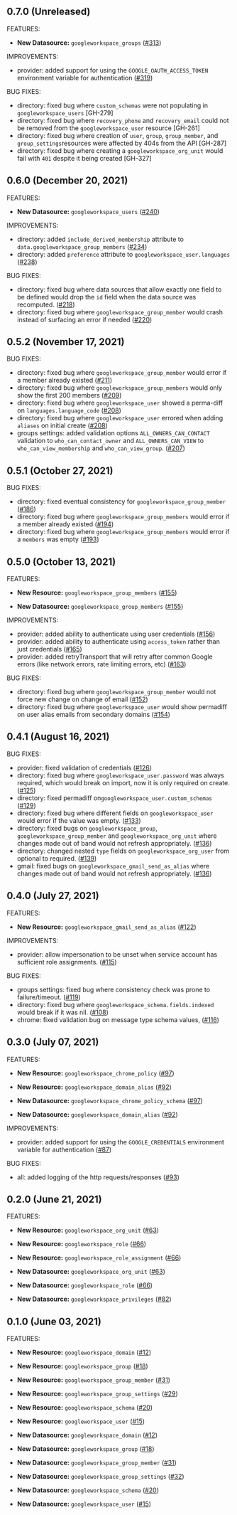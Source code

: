 ## 0.7.0 (Unreleased)

FEATURES:

* **New Datasource:** `googleworkspace_groups` ([#313](https://github.com/hashicorp/terraform-provider-googleworkspace/pull/313))

IMPROVEMENTS:

* provider: added support for using the `GOOGLE_OAUTH_ACCESS_TOKEN` environment variable for authentication ([#319](https://github.com/hashicorp/terraform-provider-googleworkspace/pull/319))

BUG FIXES:

* directory: fixed bug where `custom_schemas` were not populating in `googleworkspace_users` [GH-279]
* directory: fixed bug where `recovery_phone` and `recovery_email` could not be removed from the `googleworkspace_user` resource [GH-261]
* directory: fixed bug where creation of `user`, `group`, `group_member`, and `group_settings`resources were affected by 404s from the API [GH-287]
* directory: fixed bug where creating a `googleworkspace_org_unit` would fail with `401` despite it being created [GH-327]

## 0.6.0 (December 20, 2021)

FEATURES:

* **New Datasource:** `googleworkspace_users` ([#240](https://github.com/hashicorp/terraform-provider-googleworkspace/issues/240))

IMPROVEMENTS:

* directory: added `include_derived_membership` attribute to `data.googleworkspace_group_members` ([#234](https://github.com/hashicorp/terraform-provider-googleworkspace/issues/234))
* directory: added `preference` attribute to `googleworkspace_user.languages` ([#238](https://github.com/hashicorp/terraform-provider-googleworkspace/issues/238))

BUG FIXES:

* directory: fixed bug where data sources that allow exactly one field to be defined would drop the `id` field when the data source was recomputed. ([#218](https://github.com/hashicorp/terraform-provider-googleworkspace/issues/218))
* directory: fixed bug where `googleworkspace_group_member` would crash instead of surfacing an error if needed ([#220](https://github.com/hashicorp/terraform-provider-googleworkspace/issues/220))

## 0.5.2 (November 17, 2021)

BUG FIXES:

* directory: fixed bug where `googleworkspace_group_member` would error if a member already existed ([#211](https://github.com/hashicorp/terraform-provider-googleworkspace/issues/211))
* directory: fixed bug where `googleworkspace_group_members` would only show the first 200 members ([#209](https://github.com/hashicorp/terraform-provider-googleworkspace/issues/209))
* directory: fixed bug where `googleworkspace_user` showed a perma-diff on `languages.language_code` ([#208](https://github.com/hashicorp/terraform-provider-googleworkspace/issues/208))
* directory: fixed bug where `googleworkspace_user` errored when adding `aliases` on initial create ([#208](https://github.com/hashicorp/terraform-provider-googleworkspace/issues/208))
* groups settings: added validation options `ALL_OWNERS_CAN_CONTACT` validation to `who_can_contact_owner` and `ALL_OWNERS_CAN_VIEW` to `who_can_view_membership` and `who_can_view_group`. ([#207](https://github.com/hashicorp/terraform-provider-googleworkspace/issues/207))

## 0.5.1 (October 27, 2021)

BUG FIXES:

* directory: fixed eventual consistency for `googleworkspace_group_member` ([#186](https://github.com/hashicorp/terraform-provider-googleworkspace/issues/186))
* directory: fixed bug where `googleworkspace_group_members` would error if a member already existed ([#194](https://github.com/hashicorp/terraform-provider-googleworkspace/issues/194))
* directory: fixed bug where `googleworkspace_group_members` would error if a `members` was empty ([#193](https://github.com/hashicorp/terraform-provider-googleworkspace/issues/193))

## 0.5.0 (October 13, 2021)

FEATURES:

* **New Resource:**   `googleworkspace_group_members` ([#155](https://github.com/hashicorp/terraform-provider-googleworkspace/issues/155))

* **New Datasource:** `googleworkspace_group_members` ([#155](https://github.com/hashicorp/terraform-provider-googleworkspace/issues/155))

IMPROVEMENTS:

* provider: added ability to authenticate using user credentials ([#156](https://github.com/hashicorp/terraform-provider-googleworkspace/issues/156))
* provider: added ability to authenticate using `access_token` rather than just credentials ([#165](https://github.com/hashicorp/terraform-provider-googleworkspace/issues/165))
* provider: added retryTransport that will retry after common Google errors (like network errors, rate limiting errors, etc) ([#163](https://github.com/hashicorp/terraform-provider-googleworkspace/issues/163))

BUG FIXES:

* directory: fixed bug where `googleworkspace_group_member` would not force new change on change of email ([#152](https://github.com/hashicorp/terraform-provider-googleworkspace/issues/152))
* directory: fixed bug where `googleworkspace_user` would show permadiff on user alias emails from secondary domains ([#154](https://github.com/hashicorp/terraform-provider-googleworkspace/issues/154))

## 0.4.1 (August 16, 2021)

BUG FIXES:

* provider: fixed validation of credentials ([#126](https://github.com/hashicorp/terraform-provider-googleworkspace/issues/126))
* directory: fixed bug where `googleworkspace_user.password` was always required, which would break on import, now it is only required on create. ([#125](https://github.com/hashicorp/terraform-provider-googleworkspace/issues/125))
* directory: fixed permadiff on`googleworkspace_user.custom_schemas` ([#129](https://github.com/hashicorp/terraform-provider-googleworkspace/issues/129))
* directory: fixed bug where different fields on `googleworkspace_user` would error if the value was empty. ([#133](https://github.com/hashicorp/terraform-provider-googleworkspace/issues/133))
* directory: fixed bugs on `googleworkspace_group`, `googleworkspace_group_member` and `googleworkspace_org_unit` where changes made out of band would not refresh appropriately. ([#136](https://github.com/hashicorp/terraform-provider-googleworkspace/issues/136))
* directory: changed nested `type` fields on `googleworkspace_org_user` from optional to required. ([#139](https://github.com/hashicorp/terraform-provider-googleworkspace/issues/139))
* gmail: fixed bugs on `googleworkspace_gmail_send_as_alias` where changes made out of band would not refresh appropriately. ([#136](https://github.com/hashicorp/terraform-provider-googleworkspace/issues/136))

## 0.4.0 (July 27, 2021)

FEATURES:

* **New Resource:** `googleworkspace_gmail_send_as_alias` ([#122](https://github.com/hashicorp/terraform-provider-googleworkspace/issues/122))

IMPROVEMENTS:

* provider: allow impersonation to be unset when service account has sufficient role assignments. ([#115](https://github.com/hashicorp/terraform-provider-googleworkspace/issues/115))

BUG FIXES:

* groups settings: fixed bug where consistency check was prone to failure/timeout. ([#119](https://github.com/hashicorp/terraform-provider-googleworkspace/issues/119))
* directory: fixed bug where `googleworkspace_schema.fields.indexed` would break if it was nil. ([#108](https://github.com/hashicorp/terraform-provider-googleworkspace/issues/108))
* chrome: fixed validation bug on message type schema values, ([#116](https://github.com/hashicorp/terraform-provider-googleworkspace/issues/116))

## 0.3.0 (July 07, 2021)

FEATURES:

* **New Resource:** `googleworkspace_chrome_policy` ([#97](https://github.com/hashicorp/terraform-provider-googleworkspace/issues/97))
* **New Resource:** `googleworkspace_domain_alias` ([#92](https://github.com/hashicorp/terraform-provider-googleworkspace/issues/92))

* **New Datasource:**   `googleworkspace_chrome_policy_schema` ([#97](https://github.com/hashicorp/terraform-provider-googleworkspace/issues/97))
* **New Datasource:**   `googleworkspace_domain_alias` ([#92](https://github.com/hashicorp/terraform-provider-googleworkspace/issues/92))

IMPROVEMENTS:

* provider: added support for using the `GOOGLE_CREDENTIALS` environment variable for authentication ([#87](https://github.com/hashicorp/terraform-provider-googleworkspace/issues/87))

BUG FIXES:

* all: added logging of the http requests/responses ([#93](https://github.com/hashicorp/terraform-provider-googleworkspace/issues/93))

## 0.2.0 (June 21, 2021)

FEATURES:

* **New Resource:** `googleworkspace_org_unit` ([#63](https://github.com/hashicorp/terraform-provider-googleworkspace/issues/63))
* **New Resource:** `googleworkspace_role` ([#66](https://github.com/hashicorp/terraform-provider-googleworkspace/issues/66))
* **New Resource:** `googleworkspace_role_assignment` ([#66](https://github.com/hashicorp/terraform-provider-googleworkspace/issues/66))

* **New Datasource:**   `googleworkspace_org_unit` ([#63](https://github.com/hashicorp/terraform-provider-googleworkspace/issues/63))
* **New Datasource:**   `googleworkspace_role` ([#66](https://github.com/hashicorp/terraform-provider-googleworkspace/issues/66))
* **New Datasource:**   `googleworkspace_privileges` ([#82](https://github.com/hashicorp/terraform-provider-googleworkspace/issues/82))

## 0.1.0 (June 03, 2021)

FEATURES:

* **New Resource:** `googleworkspace_domain` ([#12](https://github.com/hashicorp/terraform-provider-googleworkspace/issues/12))
* **New Resource:** `googleworkspace_group` ([#18](https://github.com/hashicorp/terraform-provider-googleworkspace/issues/18))
* **New Resource:** `googleworkspace_group_member` ([#31](https://github.com/hashicorp/terraform-provider-googleworkspace/issues/31))
* **New Resource:** `googleworkspace_group_settings` ([#29](https://github.com/hashicorp/terraform-provider-googleworkspace/issues/29))
* **New Resource:** `googleworkspace_schema` ([#20](https://github.com/hashicorp/terraform-provider-googleworkspace/issues/20))
* **New Resource:** `googleworkspace_user` ([#15](https://github.com/hashicorp/terraform-provider-googleworkspace/issues/15))

* **New Datasource:**   `googleworkspace_domain` ([#12](https://github.com/hashicorp/terraform-provider-googleworkspace/issues/12))
* **New Datasource:**   `googleworkspace_group` ([#18](https://github.com/hashicorp/terraform-provider-googleworkspace/issues/18))
* **New Datasource:**   `googleworkspace_group_member` ([#31](https://github.com/hashicorp/terraform-provider-googleworkspace/issues/31))
* **New Datasource:**   `googleworkspace_group_settings` ([#32](https://github.com/hashicorp/terraform-provider-googleworkspace/issues/32))
* **New Datasource:**   `googleworkspace_schema` ([#20](https://github.com/hashicorp/terraform-provider-googleworkspace/issues/20))
* **New Datasource:**   `googleworkspace_user` ([#15](https://github.com/hashicorp/terraform-provider-googleworkspace/issues/15))
